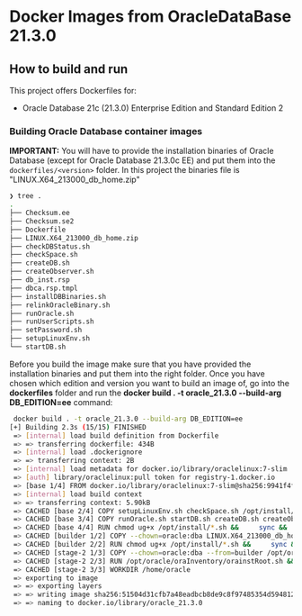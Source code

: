 # Docker Images from OracleDataBase 21.3.0

## How to build and run

This project offers Dockerfiles for:

* Oracle Database 21c (21.3.0) Enterprise Edition and Standard Edition 2

### Building Oracle Database container images

**IMPORTANT:** You will have to provide the installation binaries of Oracle Database (except for Oracle Database 21.3.0c EE) and put them into the `dockerfiles/<version>` folder. In this project the binaries file is "LINUX.X64_213000_db_home.zip"


```bash
❯ tree .
.
├── Checksum.ee
├── Checksum.se2
├── Dockerfile
├── LINUX.X64_213000_db_home.zip
├── checkDBStatus.sh
├── checkSpace.sh
├── createDB.sh
├── createObserver.sh
├── db_inst.rsp
├── dbca.rsp.tmpl
├── installDBBinaries.sh
├── relinkOracleBinary.sh
├── runOracle.sh
├── runUserScripts.sh
├── setPassword.sh
├── setupLinuxEnv.sh
└── startDB.sh
```

Before you build the image make sure that you have provided the installation binaries and put them into the right folder. Once you have chosen which edition and version you want to build an image of, go into the **dockerfiles** folder and run the **docker build . -t oracle_21.3.0 --build-arg DB_EDITION=ee** command:

```bash
 docker build . -t oracle_21.3.0 --build-arg DB_EDITION=ee
[+] Building 2.3s (15/15) FINISHED
 => [internal] load build definition from Dockerfile                                                                                                                       0.0s
 => => transferring dockerfile: 434B                                                                                                                                       0.0s
 => [internal] load .dockerignore                                                                                                                                          0.0s
 => => transferring context: 2B                                                                                                                                            0.0s
 => [internal] load metadata for docker.io/library/oraclelinux:7-slim                                                                                                      2.2s
 => [auth] library/oraclelinux:pull token for registry-1.docker.io                                                                                                         0.0s
 => [base 1/4] FROM docker.io/library/oraclelinux:7-slim@sha256:9941f4f558d0e6892901263cd2670f6c95978c2699c1947aaa32c2361004fa45                                           0.0s
 => [internal] load build context                                                                                                                                          0.0s
 => => transferring context: 5.90kB                                                                                                                                        0.0s
 => CACHED [base 2/4] COPY setupLinuxEnv.sh checkSpace.sh /opt/install/                                                                                                    0.0s
 => CACHED [base 3/4] COPY runOracle.sh startDB.sh createDB.sh createObserver.sh dbca.rsp.tmpl setPassword.sh checkDBStatus.sh runUserScripts.sh relinkOracleBinary.sh /o  0.0s
 => CACHED [base 4/4] RUN chmod ug+x /opt/install/*.sh &&     sync &&     /opt/install/checkSpace.sh &&     /opt/install/setupLinuxEnv.sh &&     rm -rf /opt/install       0.0s
 => CACHED [builder 1/2] COPY --chown=oracle:dba LINUX.X64_213000_db_home.zip db_inst.rsp installDBBinaries.sh /opt/install/                                               0.0s
 => CACHED [builder 2/2] RUN chmod ug+x /opt/install/*.sh &&     sync &&     /opt/install/installDBBinaries.sh ee                                                          0.0s
 => CACHED [stage-2 1/3] COPY --chown=oracle:dba --from=builder /opt/oracle /opt/oracle                                                                                    0.0s
 => CACHED [stage-2 2/3] RUN /opt/oracle/oraInventory/orainstRoot.sh &&     /opt/oracle/product/21c/dbhome_1/root.sh                                                       0.0s
 => CACHED [stage-2 3/3] WORKDIR /home/oracle                                                                                                                              0.0s
 => exporting to image                                                                                                                                                     0.0s
 => => exporting layers                                                                                                                                                    0.0s
 => => writing image sha256:51504d31cfb7a48eadbcb8de9c8f97485354d59481269b6a9d852e807a249ad8                                                                               0.0s
 => => naming to docker.io/library/oracle_21.3.0
```

